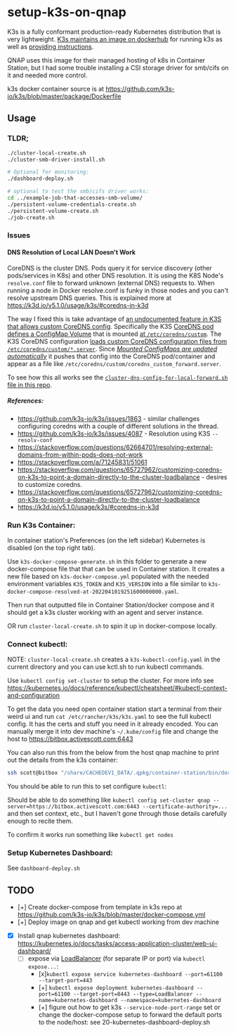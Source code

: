 # setup-k3s-on-qnap

K3s is a fully conformant production-ready Kubernetes distribution that is very lightweight.
[K3s maintains an image on dockerhub](https://hub.docker.com/r/rancher/k3s) for running k3s as well as [providing instructions](https://rancher.com/docs/k3s/latest/en/advanced/#running-k3d-k3s-in-docker-and-docker-compose).

QNAP uses this image for their managed hosting of k8s in Container Station, but I had some trouble installing a CSI storage driver for smb/cifs on it and needed more control.

k3s docker container source is at https://github.com/k3s-io/k3s/blob/master/package/Dockerfile

## Usage

### TLDR;

```sh
./cluster-local-create.sh
./cluster-smb-driver-install.sh

# Optional for monitoring:
./dashboard-deploy.sh

# optional to test the smb/cifs driver works:
cd ../example-job-that-accesses-smb-volume/
./persistent-volume-credentials-create.sh
./persistent-volume-create.sh
./job-create.sh

```

### Issues

#### DNS Resolution of Local LAN Doesn't Work

CoreDNS is the cluster DNS. Pods query it for service discovery (other pods/services in K8s) and other DNS resolution. It is using the K8S Node's `resolve.conf` file to forward unknown (external DNS) requests to. When running a node in Docker resolve.conf is funky in those nodes and you can't resolve upstream DNS queries. This is explained more at https://k3d.io/v5.1.0/usage/k3s/#coredns-in-k3d

The way I fixed this is take advantage of [an undocumented feature in K3S that allows custom CoreDNS config](https://github.com/k3s-io/k3s/pull/4397/files#diff-1c144ada012fb4c7c809e2fbddfac3fa2acbae57d85ebbce654c94944f667252R76). Specifically the K3S [CoreDNS pod defines a ConfigMap Volume](https://github.com/k3s-io/k3s/blob/bac8cf45cbc910754935c86f11a0de4a94834f12/manifests/coredns.yaml#L186) that is mounted [at `/etc/coredns/custom`](https://github.com/k3s-io/k3s/blob/bac8cf45cbc910754935c86f11a0de4a94834f12/manifests/coredns.yaml#L135). The K3S CoreDNS configuration [loads custom CoreDNS configuration files from `/etc/coredns/custom/*.server`](https://github.com/k3s-io/k3s/blob/bac8cf45cbc910754935c86f11a0de4a94834f12/manifests/coredns.yaml#L76). Since [_Mounted ConfigMaps are updated automatically_](https://kubernetes.io/docs/concepts/configuration/configmap/#mounted-configmaps-are-updated-automatically) it pushes that config into the CoreDNS pod/container and appear as a file like `/etc/coredns/custom/coredns_custom_forward.server`.

To see how this all works see the [`cluster-dns-config-for-local-forward.sh` file in this repo](cluster-dns-config-for-local-forward.sh).

##### References:

- https://github.com/k3s-io/k3s/issues/1863 - similar challenges configuring coredns with a couple of different solutions in the thread.
- https://github.com/k3s-io/k3s/issues/4087 - Resolution using K3S `--resolv-conf`
- https://stackoverflow.com/questions/62664701/resolving-external-domains-from-within-pods-does-not-work
- https://stackoverflow.com/a/71245831/51061
- https://stackoverflow.com/questions/65727962/customizing-coredns-on-k3s-to-point-a-domain-directly-to-the-cluster-loadbalance - desires to customize coredns.
- https://stackoverflow.com/questions/65727962/customizing-coredns-on-k3s-to-point-a-domain-directly-to-the-cluster-loadbalance
- https://k3d.io/v5.1.0/usage/k3s/#coredns-in-k3d

### Run K3s Container:

In container station's Preferences (on the left sidebar) Kubernetes is disabled (on the top right tab).

Use `k3s-docker-compose-generate.sh` in this folder to generate a new docker-compose file that that can be used in Container station. It creates a new file based on `k3s-docker-compose.yml` populated with the needed environment variables `K3S_TOKEN` and `K3S_VERSION` into a file similar to `k3s-docker-compose-resolved-at-2022041019251600000000.yaml`.

Then run that outputted file in Container Station/docker compose and it should get a k3s cluster working with an agent and server instance.

OR run `cluster-local-create.sh` to spin it up in docker-compose locally.

### Connect kubectl:

NOTE: `cluster-local-create.sh` creates a `k3s-kubectl-config.yaml` in the current directory and you can use kctl.sh to run kubectl commands.

Use `kubectl config set-cluster` to setup the cluster. For more info see https://kubernetes.io/docs/reference/kubectl/cheatsheet/#kubectl-context-and-configuration

To get the data you need open container station start a terminal from their weird ui and run `cat /etc/rancher/k3s/k3s.yaml` to see the full kubectl config. It has the certs and stuff you need in it already encoded. You can manually merge it into dev machine's `~/.kube/config` file and change the host to https://bitbox.activescott.com:6443

You can also run this from the below from the host qnap machine to print out the details from the k3s container:

```sh
ssh scott@bitbox "/share/CACHEDEV1_DATA/.qpkg/container-station/bin/docker exec myk3s_server_1 /bin/sh -c 'cat /etc/rancher/k3s/k3s.yaml'"
```

You should be able to run this to set configure `kubectl`:

Should be able to do something like `kubectl config set-cluster qnap --server=https://bitbox.activescott.com:6443 --certificate-authority=...` and then set context, etc., but I haven't gone through those details carefully enough to recite them.

To confirm it works run something like `kubectl get nodes`

### Setup Kubernetes Dashboard:

See `dashboard-deploy.sh`

###

## TODO

- [+] Create docker-compose from template in k3s repo at https://github.com/k3s-io/k3s/blob/master/docker-compose.yml
- [+] Deploy image on qnap and get kubectl working from dev machine

- [x] Install qnap kubernetes dashboard: https://kubernetes.io/docs/tasks/access-application-cluster/web-ui-dashboard/
  - [ ] expose via [LoadBalancer](https://kubernetes.io/docs/tasks/access-application-cluster/create-external-load-balancer/) (for separate IP or port) via `kubectl expose...`:
    - [x]`kubectl expose service kubernetes-dashboard --port=61100 --target-port=443`
    - [+] `kubectl expose deployment kubernetes-dashboard --port=61100 --target-port=8443 --type=LoadBalancer --name=kubernetes-dashboard --namespace=kubernetes-dashboard`
    - [+] figure out how to get k3s `--service-node-port-range` set or change the docker-compose setup to forward the default ports to the node/host: see 20-kubernetes-dashboard-deploy.sh
